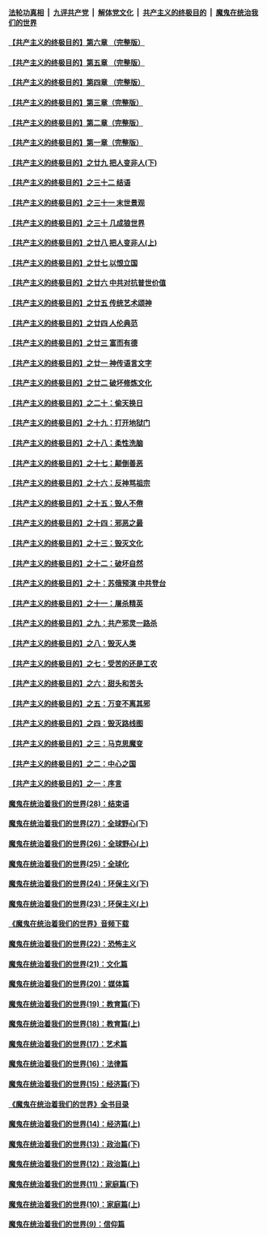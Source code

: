 ####  [法轮功真相](../../../../basic/blob/master/README.md?t=06201831) &nbsp;|&nbsp; [九评共产党](../../../../9ping.md/blob/master/README.md?t=06201831) &nbsp;|&nbsp; [解体党文化](../../../../jtdwh.md/blob/master/README.md?t=06201831)  &nbsp;|&nbsp; [共产主义的终极目的](../../../../gczydzjmd.md/blob/master/README.md?t=06201831) &nbsp;|&nbsp; [魔鬼在统治我们的世界](../../../../mgztzwmdsj.md/blob/master/README.md?t=06201831) 

#### [【共产主义的终极目的】第六章 （完整版）](../pages/nsc422/n11428913.md?t=06201831) 

#### [【共产主义的终极目的】第五章 （完整版）](../pages/nsc422/n11428912.md?t=06201831) 

#### [【共产主义的终极目的】第四章 （完整版）](../pages/nsc422/n11428907.md?t=06201831) 

#### [【共产主义的终极目的】第三章（完整版）](../pages/nsc422/n11428848.md?t=06201831) 

#### [【共产主义的终极目的】第二章（完整版）](../pages/nsc422/n11428831.md?t=06201831) 

#### [【共产主义的终极目的】第一章（完整版）](../pages/nsc422/n11417651.md?t=06201831) 

#### [【共产主义的终极目的】之廿九 把人变非人(下)](../pages/nsc422/n11344140.md?t=06201831) 

#### [【共产主义的终极目的】之三十二 结语](../pages/nsc422/n11360535.md?t=06201831) 

#### [【共产主义的终极目的】之三十一 末世景观](../pages/nsc422/n11351129.md?t=06201831) 

#### [【共产主义的终极目的】之三十 几成狼世界](../pages/nsc422/n11348280.md?t=06201831) 

#### [【共产主义的终极目的】之廿八 把人变非人(上)](../pages/nsc422/n11340492.md?t=06201831) 

#### [【共产主义的终极目的】之廿七 以恨立国](../pages/nsc422/n11336944.md?t=06201831) 

#### [【共产主义的终极目的】之廿六 中共对抗普世价值](../pages/nsc422/n11324785.md?t=06201831) 

#### [【共产主义的终极目的】之廿五 传统艺术颂神](../pages/nsc422/n11296396.md?t=06201831) 

#### [【共产主义的终极目的】之廿四 人伦典范](../pages/nsc422/n11296397.md?t=06201831) 

#### [【共产主义的终极目的】之廿三 富而有德](../pages/nsc422/n11283598.md?t=06201831) 

#### [【共产主义的终极目的】之廿一 神传语言文字](../pages/nsc422/n11263265.md?t=06201831) 

#### [【共产主义的终极目的】之廿二 破坏修炼文化](../pages/nsc422/n11245728.md?t=06201831) 

#### [【共产主义的终极目的】之二十：偷天换日](../pages/nsc422/n11238846.md?t=06201831) 

#### [【共产主义的终极目的】之十九：打开地狱门](../pages/nsc422/n11206376.md?t=06201831) 

#### [【共产主义的终极目的】之十八：柔性洗脑](../pages/nsc422/n11199994.md?t=06201831) 

#### [【共产主义的终极目的】之十七：颠倒善恶](../pages/nsc422/n11179782.md?t=06201831) 

#### [【共产主义的终极目的】之十六：反神骂祖宗](../pages/nsc422/n11166798.md?t=06201831) 

#### [【共产主义的终极目的】之十五：毁人不倦](../pages/nsc422/n11166792.md?t=06201831) 

#### [【共产主义的终极目的】之十四：邪恶之最](../pages/nsc422/n11150249.md?t=06201831) 

#### [【共产主义的终极目的】之十三：毁灭文化](../pages/nsc422/n11135227.md?t=06201831) 

#### [【共产主义的终极目的】之十二：破坏自然](../pages/nsc422/n11135214.md?t=06201831) 

#### [【共产主义的终极目的】之十：苏俄预演 中共登台](../pages/nsc422/n11118424.md?t=06201831) 

#### [【共产主义的终极目的】之十一：屠杀精英](../pages/nsc422/n11118442.md?t=06201831) 

#### [【共产主义的终极目的】之九：共产邪灵一路杀](../pages/nsc422/n11114139.md?t=06201831) 

#### [【共产主义的终极目的】之八：毁灭人类](../pages/nsc422/n11108503.md?t=06201831) 

#### [【共产主义的终极目的】之七：受苦的还是工农](../pages/nsc422/n11101809.md?t=06201831) 

#### [【共产主义的终极目的】之六：甜头和苦头](../pages/nsc422/n11096971.md?t=06201831) 

#### [【共产主义的终极目的】之五：万变不离其邪](../pages/nsc422/n11091285.md?t=06201831) 

#### [【共产主义的终极目的】之四：毁灭路线图](../pages/nsc422/n11086284.md?t=06201831) 

#### [【共产主义的终极目的】之三：马克思魔变](../pages/nsc422/n11061941.md?t=06201831) 

#### [【共产主义的终极目的】之二：中心之国](../pages/nsc422/n11047728.md?t=06201831) 

#### [【共产主义的终极目的】之一：序言](../pages/nsc422/n11086077.md?t=06201831) 

#### [魔鬼在统治着我们的世界(28)：结束语](../pages/nsc422/n10936246.md?t=06201831) 

#### [魔鬼在统治着我们的世界(27)：全球野心(下)](../pages/nsc422/n10928319.md?t=06201831) 

#### [魔鬼在统治着我们的世界(26)：全球野心(上)](../pages/nsc422/n10900318.md?t=06201831) 

#### [魔鬼在统治着我们的世界(25)：全球化](../pages/nsc422/n10788205.md?t=06201831) 

#### [魔鬼在统治着我们的世界(24)：环保主义(下)](../pages/nsc422/n10695307.md?t=06201831) 

#### [魔鬼在统治着我们的世界(23)：环保主义(上)](../pages/nsc422/n10688613.md?t=06201831) 

#### [《魔鬼在统治着我们的世界》音频下载](../pages/nsc422/n10635553.md?t=06201831) 

#### [魔鬼在统治着我们的世界(22)：恐怖主义](../pages/nsc422/n10614727.md?t=06201831) 

#### [魔鬼在统治着我们的世界(21)：文化篇](../pages/nsc422/n10597706.md?t=06201831) 

#### [魔鬼在统治着我们的世界(20)：媒体篇](../pages/nsc422/n10586579.md?t=06201831) 

#### [魔鬼在统治着我们的世界(19)：教育篇(下)](../pages/nsc422/n10564808.md?t=06201831) 

#### [魔鬼在统治着我们的世界(18)：教育篇(上)](../pages/nsc422/n10526970.md?t=06201831) 

#### [魔鬼在统治着我们的世界(17)：艺术篇](../pages/nsc422/n10499093.md?t=06201831) 

#### [魔鬼在统治着我们的世界(16)：法律篇](../pages/nsc422/n10485969.md?t=06201831) 

#### [魔鬼在统治着我们的世界(15)：经济篇(下)](../pages/nsc422/n10469975.md?t=06201831) 

#### [《魔鬼在统治着我们的世界》全书目录](../pages/nsc422/n10464261.md?t=06201831) 

#### [魔鬼在统治着我们的世界(14)：经济篇(上)](../pages/nsc422/n10457370.md?t=06201831) 

#### [魔鬼在统治着我们的世界(13)：政治篇(下)](../pages/nsc422/n10448270.md?t=06201831) 

#### [魔鬼在统治着我们的世界(12)：政治篇(上)](../pages/nsc422/n10444576.md?t=06201831) 

#### [魔鬼在统治着我们的世界(11)：家庭篇(下)](../pages/nsc422/n10440961.md?t=06201831) 

#### [魔鬼在统治着我们的世界(10)：家庭篇(上)](../pages/nsc422/n10435448.md?t=06201831) 

#### [魔鬼在统治着我们的世界(9)：信仰篇](../pages/nsc422/n10432159.md?t=06201831) 

